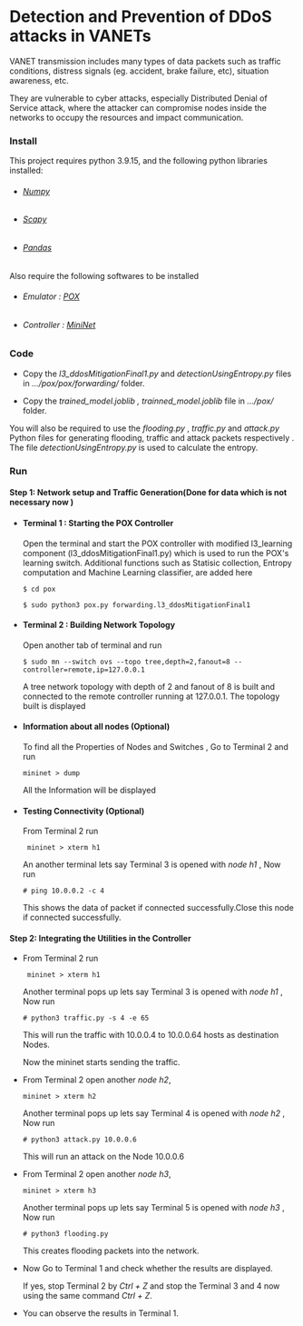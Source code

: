 # Detection and Prevention of DDoS attacks in VANETs

VANET transmission includes many types of data packets such as traffic conditions, distress signals (eg. accident, brake failure, etc), situation awareness, etc.

They are vulnerable to cyber attacks, especially Distributed Denial of Service attack, where the attacker can compromise nodes inside the networks to occupy the resources and impact communication. 


### Install

  This project requires python 3.9.15, and the following python libraries installed:

   + ###### [Numpy](https://numpy.org/)
   + ###### [Scapy](https://scapy.net/)
   + ###### [Pandas](https://pandas.pydata.org/)

  Also require the following softwares to be installed

   + ###### Emulator : [POX](https://noxrepo.github.io/pox-doc/html/)
   + ###### Controller : [MiniNet](https://noxrepo.github.io/pox-doc/html/)

### Code
   * Copy the *l3_ddosMitigationFinal1.py* and *detectionUsingEntropy.py* files in *.../pox/pox/forwarding/* folder. 

   * Copy the *trained_model.joblib , trainned_model.joblib* file in *.../pox/* folder. 
  
   You will also be required to use the *flooding.py* , *traffic.py* and *attack.py* Python files for generating flooding, traffic and attack packets respectively . The file *detectionUsingEntropy.py* is used to calculate the entropy. 
 

### Run
  #### Step 1: Network setup and Traffic Generation(Done for data which is not necessary now )
  * #### Terminal 1 : Starting the POX Controller
      Open the terminal and start the POX controller with modified l3_learning component (l3_ddosMitigationFinal1.py) which is used to run the POX's learning switch. Additional functions such as Statisic collection, Entropy computation and Machine Learning classifier, are added here
     
     ``` $ cd pox ```
     
     ``` $ sudo python3 pox.py forwarding.l3_ddosMitigationFinal1  ```
   
  * #### Terminal 2 : Building Network Topology

     Open another tab of terminal and run

     ``` $ sudo mn --switch ovs --topo tree,depth=2,fanout=8 --controller=remote,ip=127.0.0.1 ```
  
     A tree network topology with depth of 2 and fanout of 8 is built and connected to the remote controller running at 127.0.0.1. The topology built is displayed 
  
  * #### Information about all nodes (Optional)

     To find all the Properties of Nodes and Switches , Go to Terminal 2 and run   
   
     ```mininet > dump ```

     All the Information will be displayed
   
  * #### Testing Connectivity (Optional)
  
     From Terminal 2  run
   
     ``` mininet > xterm h1```

     An another terminal lets say Terminal 3 is opened with *node h1* , Now run 
   
     ```# ping 10.0.0.2 -c 4``` 
   
     This shows the data of packet if connected successfully.Close this node if connected successfully.

  #### Step 2: Integrating the Utilities in the Controller
  * From Terminal 2 run
  
    ``` mininet > xterm h1```

    Another terminal pops up lets say Terminal 3 is opened with *node h1* , Now run
  
    ```# python3 traffic.py -s 4 -e 65```
  
    This will run the traffic with 10.0.0.4 to 10.0.0.64 hosts as destination Nodes.
  
    Now the mininet starts sending the traffic.
  
  * From Terminal 2 open another *node h2*,

    ```mininet > xterm h2```
  
    Another terminal pops up lets say Terminal 4 is opened with *node h2* , Now run

    ```# python3 attack.py 10.0.0.6```
  
    This will run an attack on the Node 10.0.0.6

  * From Terminal 2 open another *node h3*,

    ```mininet > xterm h3```
  
    Another terminal pops up lets say Terminal 5 is opened with *node h3* , Now run

    ```# python3 flooding.py```
  
    This creates flooding packets into the network.
  
  * Now Go to Terminal 1 and check whether the results are displayed.
  
    If yes, stop Terminal 2 by *Ctrl + Z* and stop the Terminal 3 and 4 now using the same command *Ctrl + Z*.
  
  * You can observe the results in Terminal 1.

